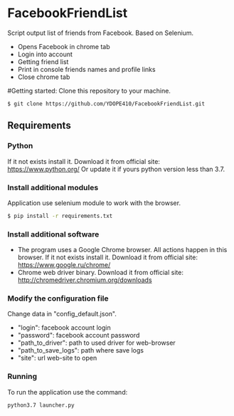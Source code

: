 # FacebookFriendList

Script output list of friends from Facebook. Based on Selenium.

* Opens Facebook in chrome tab
* Login into account
* Getting friend list
* Print in console friends names and profile links
* Close chrome tab

#Getting started:
Clone this repository to your machine.
```
$ git clone https://github.com/YDOPE410/FacebookFriendList.git
```
## Requirements

### Python
If it not exists install it. Download it from official site: https://www.python.org/
Or update it if yours python version less than 3.7.

### Install additional modules
Application use selenium module to work with the browser. 
```bash
$ pip install -r requirements.txt 
``` 
### Install additional software
* The program uses a Google Chrome browser. All actions happen in this browser. If it not exists install it. Download it from official site: https://www.google.ru/chrome/
* Chrome web driver binary. Download it from official site: http://chromedriver.chromium.org/downloads

### Modify the configuration file
Change data in "config_default.json".
* "login": facebook account login
* "password": facebook account password
* "path_to_driver": path to used driver for web-browser
* "path_to_save_logs": path where save logs
* "site": url web-site to open

### Running
To run the application use the command:
```bash
python3.7 launcher.py
```
